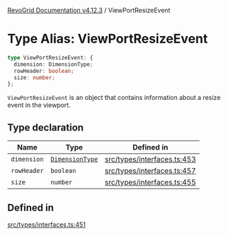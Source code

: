 [RevoGrid Documentation v4.12.3](README.md) / ViewPortResizeEvent

# Type Alias: ViewPortResizeEvent

```ts
type ViewPortResizeEvent: {
  dimension: DimensionType;
  rowHeader: boolean;
  size: number;
};
```

`ViewPortResizeEvent` is an object that contains information about a resize
event in the viewport.

## Type declaration

| Name | Type | Defined in |
| ------ | ------ | ------ |
| `dimension` | [`DimensionType`](TypeAlias.DimensionType.md) | [src/types/interfaces.ts:453](https://github.com/revolist/revogrid/blob/d8faaf908685ef9767dc3ea8ccad1628e41fbf76/src/types/interfaces.ts#L453) |
| `rowHeader` | `boolean` | [src/types/interfaces.ts:457](https://github.com/revolist/revogrid/blob/d8faaf908685ef9767dc3ea8ccad1628e41fbf76/src/types/interfaces.ts#L457) |
| `size` | `number` | [src/types/interfaces.ts:455](https://github.com/revolist/revogrid/blob/d8faaf908685ef9767dc3ea8ccad1628e41fbf76/src/types/interfaces.ts#L455) |

## Defined in

[src/types/interfaces.ts:451](https://github.com/revolist/revogrid/blob/d8faaf908685ef9767dc3ea8ccad1628e41fbf76/src/types/interfaces.ts#L451)
